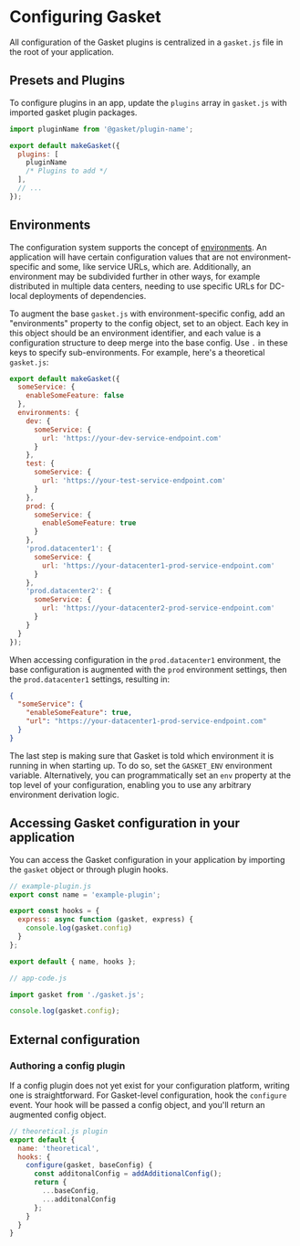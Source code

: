 # Configuring Gasket

All configuration of the Gasket plugins is centralized in a `gasket.js`
file in the root of your application.

## Presets and Plugins

To configure plugins in an app, update the `plugins` array in
`gasket.js` with imported gasket plugin packages.

```js
import pluginName from '@gasket/plugin-name';

export default makeGasket({
  plugins: [
    pluginName
    /* Plugins to add */ 
  ],
  // ...
});
```

## Environments

The configuration system supports the concept of
[environments](https://en.wikipedia.org/wiki/Deployment_environment). An
application will have certain configuration values that are not
environment-specific and some, like service URLs, which are. Additionally, an
environment may be subdivided further in other ways, for example distributed in
multiple data centers, needing to use specific URLs for DC-local deployments of
dependencies.

To augment the base `gasket.js` with environment-specific config, add an
"environments" property to the config object, set to an object. Each key in this
object should be an environment identifier, and each value is a configuration
structure to deep merge into the base config. Use `.` in these keys to specify
sub-environments. For example, here's a theoretical `gasket.js`:

```js
export default makeGasket({
  someService: {
    enableSomeFeature: false
  },
  environments: {
    dev: {
      someService: {
        url: 'https://your-dev-service-endpoint.com'
      }
    },
    test: {
      someService: {
        url: 'https://your-test-service-endpoint.com'
      }
    },
    prod: {
      someService: {
        enableSomeFeature: true
      }
    },
    'prod.datacenter1': {
      someService: {
        url: 'https://your-datacenter1-prod-service-endpoint.com'
      }
    },
    'prod.datacenter2': {
      someService: {
        url: 'https://your-datacenter2-prod-service-endpoint.com'
      }
    }
  }
});
```

When accessing configuration in the `prod.datacenter1` environment, the base
configuration is augmented with the `prod` environment settings, then the
`prod.datacenter1` settings, resulting in:

```json
{
  "someService": {
    "enableSomeFeature": true,
    "url": "https://your-datacenter1-prod-service-endpoint.com"
  }
}
```

The last step is making sure that Gasket is told which environment it is running
in when starting up. To do so, set the `GASKET_ENV` environment variable.
Alternatively, you can programmatically set an `env` property at the top level
of your configuration, enabling you to use any arbitrary environment derivation logic.

## Accessing Gasket configuration in your application

You can access the Gasket configuration in your application by importing the `gasket` object or through plugin hooks.

```js
// example-plugin.js
export const name = 'example-plugin';

export const hooks = {
  express: async function (gasket, express) {
    console.log(gasket.config)
  }
};

export default { name, hooks };

// app-code.js

import gasket from './gasket.js';

console.log(gasket.config);
```

## External configuration

### Authoring a config plugin

If a config plugin does not yet exist for your configuration platform, writing
one is straightforward. For Gasket-level configuration, hook the `configure`
event. Your hook will be passed a config object, and you'll return an augmented
config object.

```js
// theoretical.js plugin
export default {
  name: 'theoretical',
  hooks: {
    configure(gasket, baseConfig) {
      const additonalConfig = addAdditionalConfig();
      return {
        ...baseConfig,
        ...additonalConfig
      };
    }
  }
}
```
